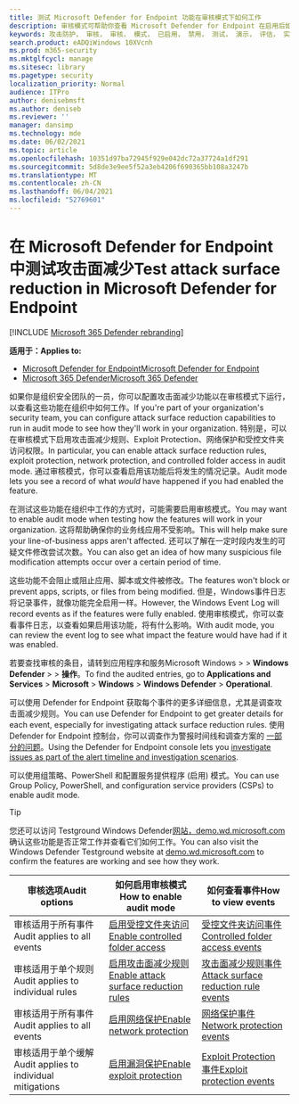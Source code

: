```yaml
---
title: 测试 Microsoft Defender for Endpoint 功能在审核模式下如何工作
description: 审核模式可帮助你查看 Microsoft Defender for Endpoint 在启用后如何保护你的设备。
keywords: 攻击防护， 审核， 审核， 模式， 已启用， 禁用， 测试， 演示， 评估， 实验室
search.product: eADQiWindows 10XVcnh
ms.prod: m365-security
ms.mktglfcycl: manage
ms.sitesec: library
ms.pagetype: security
localization_priority: Normal
audience: ITPro
author: denisebmsft
ms.author: deniseb
ms.reviewer: ''
manager: dansimp
ms.technology: mde
ms.date: 06/02/2021
ms.topic: article
ms.openlocfilehash: 10351d97ba72945f929e042dc72a37724a1df291
ms.sourcegitcommit: 5d8de3e9ee5f52a3eb4206f690365bb108a3247b
ms.translationtype: MT
ms.contentlocale: zh-CN
ms.lasthandoff: 06/04/2021
ms.locfileid: "52769601"
---
```

# <a name="test-attack-surface-reduction-in-microsoft-defender-for-endpoint"></a><span data-ttu-id="52920-104">在 Microsoft Defender for Endpoint 中测试攻击面减少</span><span class="sxs-lookup"><span data-stu-id="52920-104">Test attack surface reduction in Microsoft Defender for Endpoint</span></span>

[!INCLUDE [Microsoft 365 Defender rebranding](../../includes/microsoft-defender.md)]

<span data-ttu-id="52920-105">**适用于：**</span><span class="sxs-lookup"><span data-stu-id="52920-105">**Applies to:**</span></span>
- [<span data-ttu-id="52920-106">Microsoft Defender for Endpoint</span><span class="sxs-lookup"><span data-stu-id="52920-106">Microsoft Defender for Endpoint</span></span>](https://go.microsoft.com/fwlink/?linkid=2154037)
- [<span data-ttu-id="52920-107">Microsoft 365 Defender</span><span class="sxs-lookup"><span data-stu-id="52920-107">Microsoft 365 Defender</span></span>](https://go.microsoft.com/fwlink/?linkid=2118804)

<span data-ttu-id="52920-108">如果你是组织安全团队的一员，你可以配置攻击面减少功能以在审核模式下运行，以查看这些功能在组织中如何工作。</span><span class="sxs-lookup"><span data-stu-id="52920-108">If you're part of your organization's security team, you can configure attack surface reduction capabilities to run in audit mode to see how they'll work in your organization.</span></span> <span data-ttu-id="52920-109">特别是，可以在审核模式下启用攻击面减少规则、Exploit Protection、网络保护和受控文件夹访问权限。</span><span class="sxs-lookup"><span data-stu-id="52920-109">In particular, you can enable attack surface reduction rules, exploit protection, network protection, and controlled folder access in audit mode.</span></span> <span data-ttu-id="52920-110">通过审核模式，你可以查看启用该功能后将发生的情况记录。</span><span class="sxs-lookup"><span data-stu-id="52920-110">Audit mode lets you see a record of what *would* have happened if you had enabled the feature.</span></span>

<span data-ttu-id="52920-111">在测试这些功能在组织中工作的方式时，可能需要启用审核模式。</span><span class="sxs-lookup"><span data-stu-id="52920-111">You may want to enable audit mode when testing how the features will work in your organization.</span></span> <span data-ttu-id="52920-112">这将帮助确保你的业务线应用不受影响。</span><span class="sxs-lookup"><span data-stu-id="52920-112">This will help make sure your line-of-business apps aren't affected.</span></span> <span data-ttu-id="52920-113">还可以了解在一定时段内发生的可疑文件修改尝试次数。</span><span class="sxs-lookup"><span data-stu-id="52920-113">You can also get an idea of how many suspicious file modification attempts occur over a certain period of time.</span></span>

<span data-ttu-id="52920-114">这些功能不会阻止或阻止应用、脚本或文件被修改。</span><span class="sxs-lookup"><span data-stu-id="52920-114">The features won't block or prevent apps, scripts, or files from being modified.</span></span> <span data-ttu-id="52920-115">但是，Windows事件日志将记录事件，就像功能完全启用一样。</span><span class="sxs-lookup"><span data-stu-id="52920-115">However, the Windows Event Log will record events as if the features were fully enabled.</span></span> <span data-ttu-id="52920-116">使用审核模式，你可以查看事件日志，以查看如果启用该功能，将有什么影响。</span><span class="sxs-lookup"><span data-stu-id="52920-116">With audit mode, you can review the event log to see what impact the feature would have had if it was enabled.</span></span>

<span data-ttu-id="52920-117">若要查找审核的条目，请转到应用程序和服务Microsoft Windows  >    >  **Windows Defender**  >    >  **操作**。</span><span class="sxs-lookup"><span data-stu-id="52920-117">To find the audited entries, go to **Applications and Services** > **Microsoft** > **Windows** > **Windows Defender** > **Operational**.</span></span>

<span data-ttu-id="52920-118">可以使用 Defender for Endpoint 获取每个事件的更多详细信息，尤其是调查攻击面减少规则。</span><span class="sxs-lookup"><span data-stu-id="52920-118">You can use Defender for Endpoint to get greater details for each event, especially for investigating attack surface reduction rules.</span></span> <span data-ttu-id="52920-119">使用 Defender for Endpoint 控制台，你可以调查作为警报时间线和调查方案的 [一部分的问题](investigate-alerts.md)。</span><span class="sxs-lookup"><span data-stu-id="52920-119">Using the Defender for Endpoint console lets you [investigate issues as part of the alert timeline and investigation scenarios](investigate-alerts.md).</span></span>

<span data-ttu-id="52920-120">可以使用组策略、PowerShell 和配置服务提供程序 (启用) 模式。</span><span class="sxs-lookup"><span data-stu-id="52920-120">You can use Group Policy, PowerShell, and configuration service providers (CSPs) to enable audit mode.</span></span>

> [!TIP]
> <span data-ttu-id="52920-121">您还可以访问 Testground Windows Defender[网站，demo.wd.microsoft.com](https://demo.wd.microsoft.com?ocid=cx-wddocs-testground)确认这些功能是否正常工作并查看它们如何工作。</span><span class="sxs-lookup"><span data-stu-id="52920-121">You can also visit the Windows Defender Testground website at [demo.wd.microsoft.com](https://demo.wd.microsoft.com?ocid=cx-wddocs-testground) to confirm the features are working and see how they work.</span></span>

 <span data-ttu-id="52920-122">**审核选项**</span><span class="sxs-lookup"><span data-stu-id="52920-122">**Audit options**</span></span> | <span data-ttu-id="52920-123">**如何启用审核模式**</span><span class="sxs-lookup"><span data-stu-id="52920-123">**How to enable audit mode**</span></span> | <span data-ttu-id="52920-124">**如何查看事件**</span><span class="sxs-lookup"><span data-stu-id="52920-124">**How to view events**</span></span>
|---------|---------|---------|
| <span data-ttu-id="52920-125">审核适用于所有事件</span><span class="sxs-lookup"><span data-stu-id="52920-125">Audit applies to all events</span></span> | [<span data-ttu-id="52920-126">启用受控文件夹访问</span><span class="sxs-lookup"><span data-stu-id="52920-126">Enable controlled folder access</span></span>](enable-controlled-folders.md) | [<span data-ttu-id="52920-127">受控文件夹访问事件</span><span class="sxs-lookup"><span data-stu-id="52920-127">Controlled folder access events</span></span>](evaluate-controlled-folder-access.md#review-controlled-folder-access-events-in-windows-event-viewer)
| <span data-ttu-id="52920-128">审核适用于单个规则</span><span class="sxs-lookup"><span data-stu-id="52920-128">Audit applies to individual rules</span></span> | [<span data-ttu-id="52920-129">启用攻击面减少规则</span><span class="sxs-lookup"><span data-stu-id="52920-129">Enable attack surface reduction rules</span></span>](enable-attack-surface-reduction.md) | [<span data-ttu-id="52920-130">攻击面减少规则事件</span><span class="sxs-lookup"><span data-stu-id="52920-130">Attack surface reduction rule events</span></span>](evaluate-attack-surface-reduction.md#review-attack-surface-reduction-events-in-windows-event-viewer)
| <span data-ttu-id="52920-131">审核适用于所有事件</span><span class="sxs-lookup"><span data-stu-id="52920-131">Audit applies to all events</span></span> | [<span data-ttu-id="52920-132">启用网络保护</span><span class="sxs-lookup"><span data-stu-id="52920-132">Enable network protection</span></span>](enable-network-protection.md) | [<span data-ttu-id="52920-133">网络保护事件</span><span class="sxs-lookup"><span data-stu-id="52920-133">Network protection events</span></span>](evaluate-network-protection.md#review-network-protection-events-in-windows-event-viewer)
| <span data-ttu-id="52920-134">审核适用于单个缓解</span><span class="sxs-lookup"><span data-stu-id="52920-134">Audit applies to individual mitigations</span></span> | [<span data-ttu-id="52920-135">启用漏洞保护</span><span class="sxs-lookup"><span data-stu-id="52920-135">Enable exploit protection</span></span>](enable-exploit-protection.md) | [<span data-ttu-id="52920-136">Exploit Protection 事件</span><span class="sxs-lookup"><span data-stu-id="52920-136">Exploit protection events</span></span>](exploit-protection.md#review-exploit-protection-events-in-windows-event-viewer)


